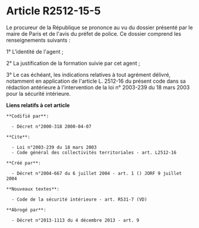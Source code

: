 # Article R2512-15-5

Le procureur de la République se prononce au vu du dossier présenté par le maire de Paris et de l'avis du préfet de police.
Ce dossier comprend les renseignements suivants :

1° L'identité de l'agent ;

2° La justification de la formation suivie par cet agent ;

3° Le cas échéant, les indications relatives à tout agrément délivré, notamment en application de l'article L. 2512-16 du
présent code dans sa rédaction antérieure à l'intervention de la loi n° 2003-239 du 18 mars 2003 pour la sécurité intérieure.

**Liens relatifs à cet article**

	**Codifié par**:

	  - Décret n°2000-318 2000-04-07

	**Cite**:

	  - Loi n°2003-239 du 18 mars 2003
	  - Code général des collectivités territoriales - art. L2512-16

	**Créé par**:

	  - Décret n°2004-667 du 6 juillet 2004 - art. 1 () JORF 9 juillet 2004

	**Nouveaux textes**:

	  - Code de la sécurité intérieure - art. R531-7 (VD)

	**Abrogé par**:

	  - Décret n°2013-1113 du 4 décembre 2013 - art. 9
